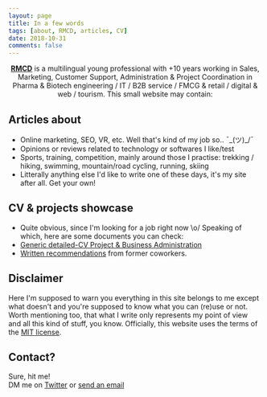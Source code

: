 ```yaml
---
layout: page
title: In a few words
tags: [about, RMCD, articles, CV]
date: 2018-10-31
comments: false
---
```

    
<center><a href="https://r-m-c-d.github.io/about/"><b>RMCD</b></a> is a multilingual young professional with +10 years working in Sales, Marketing, Customer Support, Administration & Project Coordination in Pharma & Biotech engineering / IT / B2B service / FMCG & retail / digital & web / tourism.  
This small website may contain:</center>

## Articles about
* Online marketing, SEO, VR, etc. Well that's kind of my job so..  ¯\_(ツ)_/¯
* Opinions or reviews related to technology or softwares I like/test
* Sports, training, competition, mainly around those I practise: trekking / hiking, swimming, mountain/road cycling, running, skiing
* Litterally anything else I'd like to write one of these days, it's my site after all. Get your own!

## CV & projects showcase
* Quite obvious, since I'm looking for a job right now \o/
Speaking of which, here are some documents you can check:
* [Generic detailed-CV Project & Business Administration](https://drive.google.com/open?id=1K3Eod-2f-WGaRSrlZVFVaAX_xSAv5b2I)
* [Written recommendations](https://drive.google.com/open?id=1WFMRN0ML64Edqv_lDy7kgSfd85cdYOJZ) from former coworkers.

## Disclaimer

Here I'm supposed to warn you everything in this site belongs to me except what doesn't and you're supposed to know what you can (re)use or not. Worth mentioning too, that what I write only represents my point of view and all this kind of stuff, you know.
Officially, this website uses the terms of the [MIT license](https://github.com/r-m-c-d/r-m-c-d.github.io/blob/master/LICENSE).

## Contact?
Sure, hit me!    
DM me on [Twitter](https://twitter.com/Roman0oO) or [send an email](mailto:romain.marchand@prontomail.ch)

